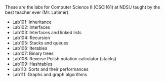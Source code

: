 These are the labs for Computer Science II (CSCI161) at NDSU taught by the best teacher ever (Mr. Latimer).

- Lab101: Inheritance
- Lab102: Interfaces
- Lab103: Interfaces and linked lists
- Lab104: Recursion
- Lab105: Stacks and queues
- Lab106: Iterables
- Lab107: Binary trees
- Lab108: Reverse Polish notation calculator (stacks)
- Lab109: Hashtables
- Lab110: Sorts and their performances
- Lab111: Graphs and graph algorithms
